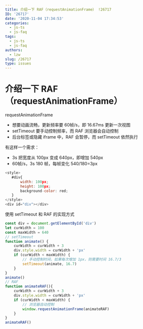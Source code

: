 ```yaml
---
title: 介绍一下 RAF（requestAnimationFrame） !26717
ID: '26717'
date: '2020-11-04 17:34:53'
categories:
  - js-ts
  - js-faq
tags:
  - js-ts
  - js-faq
authors:
  - lzw
slug: /26717
type: issues
---
```


# 介绍一下 RAF（requestAnimationFrame）

requestAnimationFrame

- 想要动画流畅，更新频率要 60帧/s，即 16.67ms 更新一次视图
- setTimeout 要手动控制频率，而 RAF 浏览器会自动控制
- 后台标签或隐藏 iframe 中，RAF 会暂停，而 setTimeout 依然执行

有这样一个需求：

- 3s 把宽度从 100px 变成 640px，即增加 540px
- 60帧/s，3s 180 帧，每帧变化 540/180=3px

``` js 
<style>
   #div{
       width: 100px;
       height: 100px;
       background-color: red;
   }
</style>
<div id="div"></div>
```

使用 setTimeout 和 RAF 的实现方式

``` js 
const div = document.getElementById('div')
let curWidth = 100
const maxWidth = 640
// setTimeout
function animate() {
    curWidth = curWidth + 3
    div.style.width = curWidth + 'px'
    if (curWidth < maxWidth) {
        // 手动控制时间，如果每次增加 1px，则需要时间 16.7/3
        setTimeout(animate, 16.7)
    }
}
animate()
// RAF
function animateRAF(){
    curWidth = curWidth + 3
    div.style.width = curWidth + 'px'
    if (curWidth < maxWidth) {
        // 浏览器自动控制
        window.requestAnimationFrame(animateRAF)
    }
}
animateRAF()
```
 
 
 
 
 
 
 
 
 
 
 
 
 
 
 
 
 
 
 
 
 
 
 
 
 

